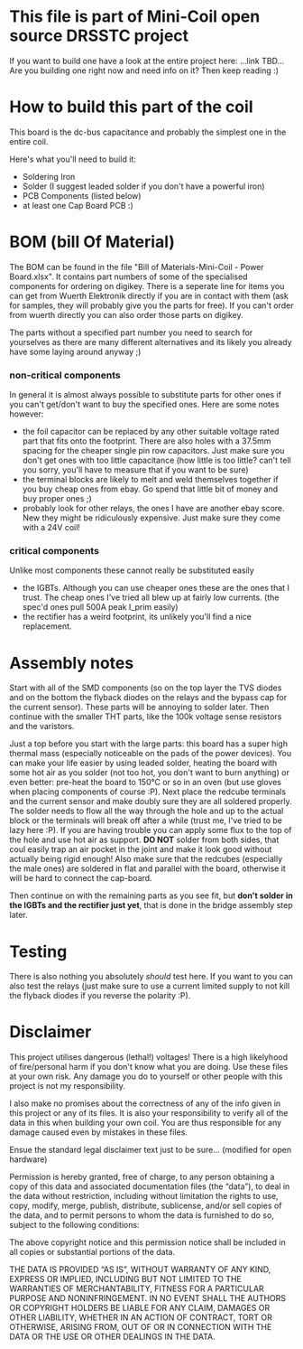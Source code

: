 # This file is part of Mini-Coil open source DRSSTC project
If you want to build one have a look at the entire project here: ...link TBD...
Are you building one right now and need info on it? Then keep reading :)

# How to build this part of the coil
This board is the dc-bus capacitance and probably the simplest one in the entire coil. 

Here's what you'll need to build it:
 - Soldering Iron
 - Solder (I suggest leaded solder if you don't have a powerful iron)
 - PCB Components (listed below)
 - at least one Cap Board PCB :)
 
# BOM (bill Of Material)
The BOM can be found in the file "Bill of Materials-Mini-Coil - Power Board.xlsx". It contains part numbers of some of the specialised components for ordering on digikey.
There is a seperate line for items you can get from Wuerth Elektronik directly if you are in contact with them (ask for samples, they will probably give you the parts for free).
If you can't order from wuerth directly you can also order those parts on digikey.

The parts without a specified part number you need to search for yourselves as there are many different alternatives and its likely you already have some laying around anyway ;)

### non-critical components
In general it is almost always possible to substitute parts for other ones if you can't get/don't want to buy the specified ones. Here are some notes however:
 - the foil capacitor can be replaced by any other suitable voltage rated part that fits onto the footprint. There are also holes with a 37.5mm spacing for the cheaper single pin row capacitors. Just make sure you don't get ones with too little capacitance (how little is too little? can't tell you sorry, you'll have to measure that if you want to be sure)
 - the terminal blocks are likely to melt and weld themselves together if you buy cheap ones from ebay. Go spend that little bit of money and buy proper ones ;)
 - probably look for other relays, the ones I have are another ebay score. New they might be ridiculously expensive. Just make sure they come with a 24V coil!
 
### critical components
Unlike most components these cannot really be substituted easily
 - the IGBTs. Although you can use cheaper ones these are the ones that I trust. The cheap ones I've tried all blew up at fairly low currents. (the spec'd ones pull 500A peak I_prim easily)
 - the rectifier has a weird footprint, its unlikely you'll find a nice replacement.
 
# Assembly notes
Start with all of the SMD components (so on the top layer the TVS diodes and on the bottom the flyback diodes on the relays and the bypass cap for the current sensor). These parts will be annoying to solder later.
Then continue with the smaller THT parts, like the 100k voltage sense resistors and the varistors.

Just a top before you start with the large parts: this board has a super high thermal mass (especially noticeable on the pads of the power devices). You can make your life easier by using leaded solder, heating the board with some hot air as you solder (not too hot, you don't want to burn anything) or even better: pre-heat the board to 150°C or so in an oven (but use gloves when placing components of course :P).
Next place the redcube terminals and the current sensor and make doubly sure they are all soldered properly. The solder needs to flow all the way through the hole and up to the actual block or the terminals will break off after a while (trust me, I've tried to be lazy here :P). If you are having trouble you can apply some flux to the top of the hole and use hot air as support. **DO NOT** solder from both sides, that coul easily trap an air pocket in the joint and make it look good without actually being rigid enough!
Also make sure that the redcubes (especially the male ones) are soldered in flat and parallel with the board, otherwise it will be hard to connect the cap-board.

Then continue on with the remaining parts as you see fit, but **don't solder in the IGBTs and the rectifier just yet**, that is done in the bridge assembly step later.

# Testing
There is also nothing you absolutely *should* test here. If you want to you can also test the relays (just make sure to use a current limited supply to not kill the flyback diodes if you reverse the polarity :P).

# Disclaimer
This project utilises dangerous (lethal!) voltages! There is a high likelyhood of fire/personal harm if you don't know what you are doing. Use these files at your own risk. Any damage you do to yourself or other people with this project is not my responsibility.

I also make no promises about the correctness of any of the info given in this project or any of its files. It is also your responsibility to verify all of the data in this when building your own coil. You are thus responsible for any damage caused even by mistakes in these files.

Ensue the standard legal disclaimer text just to be sure... (modified for open hardware)

Permission is hereby granted, free of charge, to any person obtaining a copy of this data and associated documentation files (the “data”), to deal in the data without restriction, including without limitation the rights to use, copy, modify, merge, publish, distribute, sublicense, and/or sell copies of the data, and to permit persons to whom the data is furnished to do so, subject to the following conditions:

The above copyright notice and this permission notice shall be included in all copies or substantial portions of the data.

THE DATA IS PROVIDED “AS IS”, WITHOUT WARRANTY OF ANY KIND, EXPRESS OR IMPLIED, INCLUDING BUT NOT LIMITED TO THE WARRANTIES OF MERCHANTABILITY, FITNESS FOR A PARTICULAR PURPOSE AND NONINFRINGEMENT. IN NO EVENT SHALL THE AUTHORS OR COPYRIGHT HOLDERS BE LIABLE FOR ANY CLAIM, DAMAGES OR OTHER LIABILITY, WHETHER IN AN ACTION OF CONTRACT, TORT OR OTHERWISE, ARISING FROM, OUT OF OR IN CONNECTION WITH THE DATA OR THE USE OR OTHER DEALINGS IN THE DATA.
